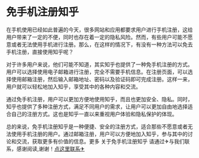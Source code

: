 # 免手机注册知乎

在手机使用已经如此普遍的今天，很多网站和应用都要求用户进行手机注册，这给用户带来了一定的不便，同时也存在着一定的隐私风险。然而，有些用户可能不愿意或者无法使用手机进行注册。那么，在这样的情况下，有没有一种方法可以免去手机注册，直接使用知乎呢？

对于许多用户来说，他们可能不知道，其实知乎也提供了一种免手机注册的方式。用户可以选择使用电子邮箱进行注册，完全不需要手机信息。在注册页面，可以选择使用邮箱注册，然后输入邮箱地址、密码以及验证码即可完成注册。这样一来，用户就可以轻松地加入知乎，享受其中的各种内容和交流。

通过免手机注册，用户可以更加方便地使用知乎，而且也更加安全、隐私。同时，知乎也提供了多种注册方式，满足不同用户的需求，让用户可以更加自由地选择适合自己的注册方式。这也是知乎一直以来重视用户体验和隐私保护的体现。

总的来说，免手机注册知乎是一种便捷、安全的注册方式，适合那些不愿意或者无法使用手机注册的用户。通过邮箱注册，用户可以方便地加入知乎，参与其中的讨论和交流，获取更多有价值的信息。更多 关于免手机注册知乎 请通过✈与我们联系，感谢阅读,谢谢！[点这里联系✈](https://lm.k02.cc)